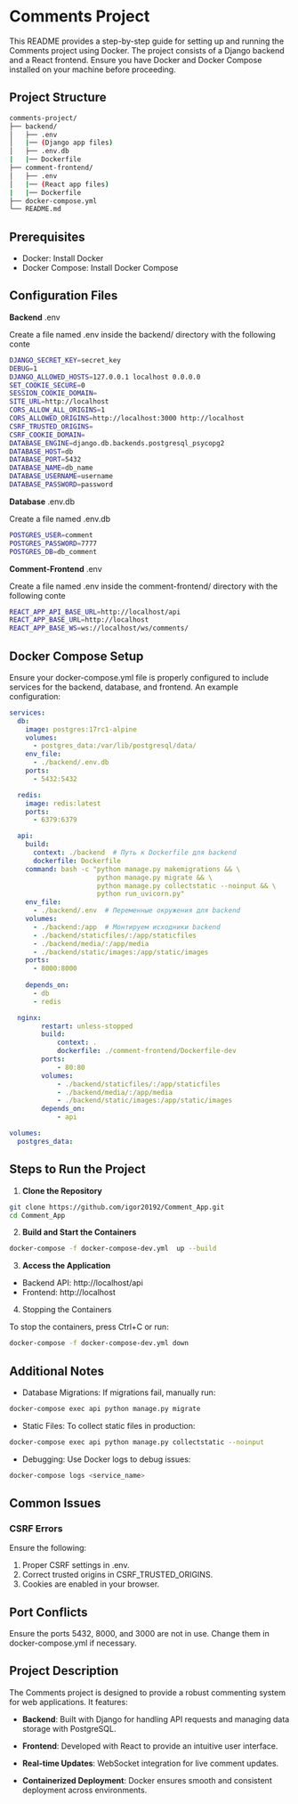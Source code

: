 # Comments Project

This README provides a step-by-step guide for setting up and running the Comments project using Docker. The project consists of a Django backend and a React frontend. Ensure you have Docker and Docker Compose installed on your machine before proceeding.

## Project Structure
```bash
comments-project/
├── backend/
│   ├── .env
│   |── (Django app files)
│   ├── .env.db
|   |── Dockerfile
├── comment-frontend/
│   ├── .env
│   |── (React app files)
|   |── Dockerfile
├── docker-compose.yml
└── README.md
```

## Prerequisites

- Docker: Install Docker
- Docker Compose: Install Docker Compose

## Configuration Files

**Backend** .env

Create a file named .env inside the backend/ directory with the following conte

```bash
DJANGO_SECRET_KEY=secret_key
DEBUG=1
DJANGO_ALLOWED_HOSTS=127.0.0.1 localhost 0.0.0.0 
SET_COOKIE_SECURE=0
SESSION_COOKIE_DOMAIN=
SITE_URL=http://localhost
CORS_ALLOW_ALL_ORIGINS=1
CORS_ALLOWED_ORIGINS=http://localhost:3000 http://localhost 
CSRF_TRUSTED_ORIGINS=
CSRF_COOKIE_DOMAIN=
DATABASE_ENGINE=django.db.backends.postgresql_psycopg2
DATABASE_HOST=db
DATABASE_PORT=5432
DATABASE_NAME=db_name
DATABASE_USERNAME=username
DATABASE_PASSWORD=password
```
**Database** .env.db

Create a file named .env.db

```bash
POSTGRES_USER=comment
POSTGRES_PASSWORD=7777
POSTGRES_DB=db_comment
```

**Comment-Frontend** .env

Create a file named .env inside the comment-frontend/ directory with the following conte

```bash
REACT_APP_API_BASE_URL=http://localhost/api
REACT_APP_BASE_URL=http://localhost
REACT_APP_BASE_WS=ws://localhost/ws/comments/
```

## Docker Compose Setup

Ensure your docker-compose.yml file is properly configured to include services for the backend, database, and frontend. An example configuration:

``` yml
services:
  db:
    image: postgres:17rc1-alpine
    volumes:
      - postgres_data:/var/lib/postgresql/data/
    env_file:
      - ./backend/.env.db
    ports:
      - 5432:5432

  redis:
    image: redis:latest
    ports:
      - 6379:6379

  api:
    build:
      context: ./backend  # Путь к Dockerfile для backend
      dockerfile: Dockerfile
    command: bash -c "python manage.py makemigrations && \
                      python manage.py migrate && \
                      python manage.py collectstatic --noinput && \
                      python run_uvicorn.py"
    env_file:
      - ./backend/.env  # Переменные окружения для backend
    volumes:
      - ./backend:/app  # Монтируем исходники backend
      - ./backend/staticfiles/:/app/staticfiles
      - ./backend/media/:/app/media
      - ./backend/static/images:/app/static/images
    ports:
      - 8000:8000
    
    depends_on:
      - db
      - redis

  nginx: 
        restart: unless-stopped
        build:
            context: .
            dockerfile: ./comment-frontend/Dockerfile-dev
        ports:
            - 80:80
        volumes:
            - ./backend/staticfiles/:/app/staticfiles
            - ./backend/media/:/app/media
            - ./backend/static/images:/app/static/images
        depends_on: 
            - api

volumes:
  postgres_data:
```

## Steps to Run the Project

1.  **Clone the Repository**

```bash
git clone https://github.com/igor20192/Comment_App.git
cd Comment_App
```

2. **Build and Start the Containers**

```bash
docker-compose -f docker-compose-dev.yml  up --build
```

3.  **Access the Application**

- Backend API: http://localhost/api
- Frontend: http://localhost

4. Stopping the Containers

To stop the containers, press Ctrl+C or run:

```bash
docker-compose -f docker-compose-dev.yml down
```

## Additional Notes

- Database Migrations: If migrations fail, manually run:

```bash
docker-compose exec api python manage.py migrate
```

- Static Files: To collect static files in production:

```bash 
docker-compose exec api python manage.py collectstatic --noinput
```

- Debugging: Use Docker logs to debug issues:

```bash
docker-compose logs <service_name>
```

## Common Issues

### CSRF Errors

Ensure the following:

1. Proper CSRF settings in .env.
2. Correct trusted origins in CSRF_TRUSTED_ORIGINS.
3. Cookies are enabled in your browser.

## Port Conflicts

Ensure the ports 5432, 8000, and 3000 are not in use. Change them in docker-compose.yml if necessary.

## Project Description

The Comments project is designed to provide a robust commenting system for web applications. It features:

- **Backend**: Built with Django for handling API requests and managing data storage with PostgreSQL.

- **Frontend**: Developed with React to provide an intuitive user interface.

- **Real-time Updates**: WebSocket integration for live comment updates.

- **Containerized Deployment**: Docker ensures smooth and consistent deployment across environments.

